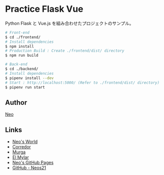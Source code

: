 # Practice Flask Vue

Python Flask と Vue.js を組み合わせたプロジェクトのサンプル。

```sh
# Front-end
$ cd ./frontend/
# Install dependencies
$ npm install
# Production Build : Create ./frontend/dist/ directory
$ npm run build

# Back-end
$ cd ./backend/
# Install dependencies
$ pipenv install --dev
# Start : http://localhost:5000/ (Refer to ./frontend/dist/ directory)
$ pipenv run start
```


## Author

[Neo](http://neo.s21.xrea.com/)


## Links

- [Neo's World](http://neo.s21.xrea.com/)
- [Corredor](https://neos21.hatenablog.com/)
- [Murga](https://neos21.hatenablog.jp/)
- [El Mylar](https://neos21.hateblo.jp/)
- [Neo's GitHub Pages](https://neos21.github.io/)
- [GitHub - Neos21](https://github.com/Neos21/)
